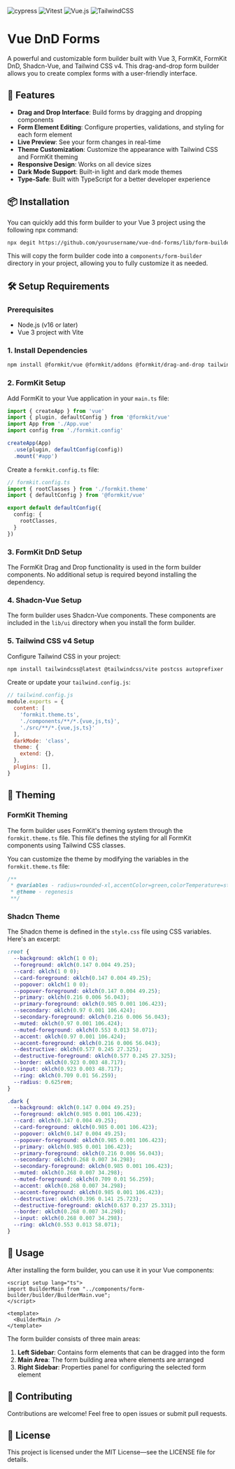 ![cypress](https://img.shields.io/badge/-cypress-%23E5E5E5?style=for-the-badge&logo=cypress&logoColor=058a5e) ![Vitest](https://img.shields.io/badge/-Vitest-252529?style=for-the-badge&logo=vitest&logoColor=FCC72B) ![Vue.js](https://img.shields.io/badge/vuejs-%2335495e.svg?style=for-the-badge&logo=vuedotjs&logoColor=%234FC08D) ![TailwindCSS](https://img.shields.io/badge/tailwindcss-%2338B2AC.svg?style=for-the-badge&logo=tailwind-css&logoColor=white)

# Vue DnD Forms

A powerful and customizable form builder built with Vue 3, FormKit, FormKit DnD, Shadcn-Vue, and Tailwind CSS v4. This drag-and-drop form builder allows you to create complex forms with a user-friendly interface.

## 🚀 Features

- **Drag and Drop Interface**: Build forms by dragging and dropping components
- **Form Element Editing**: Configure properties, validations, and styling for each form element
- **Live Preview**: See your form changes in real-time
- **Theme Customization**: Customize the appearance with Tailwind CSS and FormKit theming
- **Responsive Design**: Works on all device sizes
- **Dark Mode Support**: Built-in light and dark mode themes
- **Type-Safe**: Built with TypeScript for a better developer experience

## 📦 Installation

You can quickly add this form builder to your Vue 3 project using the following npx command:

```bash
npx degit https://github.com/yourusername/vue-dnd-forms/lib/form-builder components/form-builder
```

This will copy the form builder code into a `components/form-builder` directory in your project, allowing you to fully customize it as needed.

## 🛠️ Setup Requirements

### Prerequisites

- Node.js (v16 or later)
- Vue 3 project with Vite

### 1. Install Dependencies

```bash
npm install @formkit/vue @formkit/addons @formkit/drag-and-drop tailwindcss@latest @tailwindcss/vite class-variance-authority clsx tailwind-merge lucide-vue-next
```

### 2. FormKit Setup

Add FormKit to your Vue application in your `main.ts` file:

```typescript
import { createApp } from 'vue'
import { plugin, defaultConfig } from '@formkit/vue'
import App from './App.vue'
import config from './formkit.config'

createApp(App)
  .use(plugin, defaultConfig(config))
  .mount('#app')
```

Create a `formkit.config.ts` file:

```typescript
// formkit.config.ts
import { rootClasses } from './formkit.theme'
import { defaultConfig } from '@formkit/vue'

export default defaultConfig({
  config: {
    rootClasses,
  }
})
```

### 3. FormKit DnD Setup

The FormKit Drag and Drop functionality is used in the form builder components. No additional setup is required beyond installing the dependency.

### 4. Shadcn-Vue Setup

The form builder uses Shadcn-Vue components. These components are included in the `lib/ui` directory when you install the form builder.

### 5. Tailwind CSS v4 Setup

Configure Tailwind CSS in your project:

```bash
npm install tailwindcss@latest @tailwindcss/vite postcss autoprefixer
```

Create or update your `tailwind.config.js`:

```javascript
// tailwind.config.js
module.exports = {
  content: [
    'formkit.theme.ts',
    './components/**/*.{vue,js,ts}',
    './src/**/*.{vue,js,ts}'
  ],
  darkMode: 'class',
  theme: {
    extend: {},
  },
  plugins: [],
}
```

## 🎨 Theming

### FormKit Theming

The form builder uses FormKit's theming system through the `formkit.theme.ts` file. This file defines the styling for all FormKit components using Tailwind CSS classes.

You can customize the theme by modifying the variables in the `formkit.theme.ts` file:

```typescript
/**
 * @variables - radius=rounded-xl,accentColor=green,colorTemperature=stone,spacing=1.5,scale=sm,inputShadow=shadow-md,baseColorShade=600,borderShadeLightMode=400,borderShadeDarkMode=800,inputMaxWidth=max-w-[24em],tagRadius=rounded,swatchRadius=rounded
 * @theme - regenesis
 **/
```

### Shadcn Theme

The Shadcn theme is defined in the `style.css` file using CSS variables. Here's an excerpt:

```css
:root {
  --background: oklch(1 0 0);
  --foreground: oklch(0.147 0.004 49.25);
  --card: oklch(1 0 0);
  --card-foreground: oklch(0.147 0.004 49.25);
  --popover: oklch(1 0 0);
  --popover-foreground: oklch(0.147 0.004 49.25);
  --primary: oklch(0.216 0.006 56.043);
  --primary-foreground: oklch(0.985 0.001 106.423);
  --secondary: oklch(0.97 0.001 106.424);
  --secondary-foreground: oklch(0.216 0.006 56.043);
  --muted: oklch(0.97 0.001 106.424);
  --muted-foreground: oklch(0.553 0.013 58.071);
  --accent: oklch(0.97 0.001 106.424);
  --accent-foreground: oklch(0.216 0.006 56.043);
  --destructive: oklch(0.577 0.245 27.325);
  --destructive-foreground: oklch(0.577 0.245 27.325);
  --border: oklch(0.923 0.003 48.717);
  --input: oklch(0.923 0.003 48.717);
  --ring: oklch(0.709 0.01 56.259);
  --radius: 0.625rem;
}

.dark {
  --background: oklch(0.147 0.004 49.25);
  --foreground: oklch(0.985 0.001 106.423);
  --card: oklch(0.147 0.004 49.25);
  --card-foreground: oklch(0.985 0.001 106.423);
  --popover: oklch(0.147 0.004 49.25);
  --popover-foreground: oklch(0.985 0.001 106.423);
  --primary: oklch(0.985 0.001 106.423);
  --primary-foreground: oklch(0.216 0.006 56.043);
  --secondary: oklch(0.268 0.007 34.298);
  --secondary-foreground: oklch(0.985 0.001 106.423);
  --muted: oklch(0.268 0.007 34.298);
  --muted-foreground: oklch(0.709 0.01 56.259);
  --accent: oklch(0.268 0.007 34.298);
  --accent-foreground: oklch(0.985 0.001 106.423);
  --destructive: oklch(0.396 0.141 25.723);
  --destructive-foreground: oklch(0.637 0.237 25.331);
  --border: oklch(0.268 0.007 34.298);
  --input: oklch(0.268 0.007 34.298);
  --ring: oklch(0.553 0.013 58.071);
}
```

## 🚀 Usage

After installing the form builder, you can use it in your Vue components:

```vue
<script setup lang="ts">
import BuilderMain from "../components/form-builder/builder/BuilderMain.vue";
</script>

<template>
  <BuilderMain />
</template>
```

The form builder consists of three main areas:
1. **Left Sidebar**: Contains form elements that can be dragged into the form
2. **Main Area**: The form building area where elements are arranged
3. **Right Sidebar**: Properties panel for configuring the selected form element

## 🤝 Contributing

Contributions are welcome! Feel free to open issues or submit pull requests.

## 📄 License

This project is licensed under the MIT License—see the LICENSE file for details.
